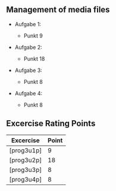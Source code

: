 ## Management of media files

* Aufgabe 1:
  * Punkt 9

* Aufgabe 2:
  * Punkt 18
  
* Aufgabe 3:
  * Punkt 8
  
* Aufgabe 4:
  * Punkt 8

## Excercise Rating Points

| Excercise  | Point |
| ---------- | ----- |
| [prog3u1p] |   9   |
| [prog3u2p] |   18  |
| [prog3u3p] |   8   |
| [prog3u4p] |   8   |

